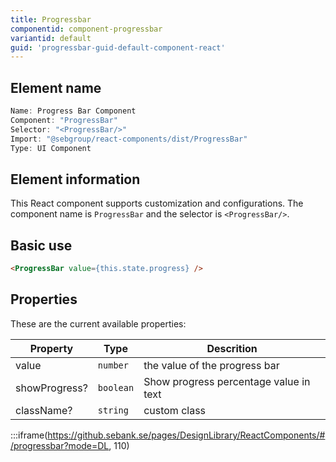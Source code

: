 ```yaml
---
title: Progressbar
componentid: component-progressbar
variantid: default
guid: 'progressbar-guid-default-component-react'
---
```


## Element name
```javascript
Name: Progress Bar Component
Component: "ProgressBar"
Selector: "<ProgressBar/>"
Import: "@sebgroup/react-components/dist/ProgressBar"
Type: UI Component
```

## Element information 
This React component supports customization and configurations. The component name is `ProgressBar` and the selector is `<ProgressBar/>`.

## Basic use
```html
<ProgressBar value={this.state.progress} />
```

## Properties
These are the current available properties:

| Property      | Type      | Descrition                             |
| ------------- | --------- | -------------------------------------- |
| value         | `number`  | the value of the progress bar          |
| showProgress? | `boolean` | Show progress percentage value in text |
| className?    | `string`  | custom class                           |

:::iframe(https://github.sebank.se/pages/DesignLibrary/ReactComponents/#/progressbar?mode=DL, 110)